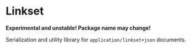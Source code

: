 # Linkset

**Experimental and unstable! Package name may change!**

Serialization and utility library for `application/linkset+json` documents.
